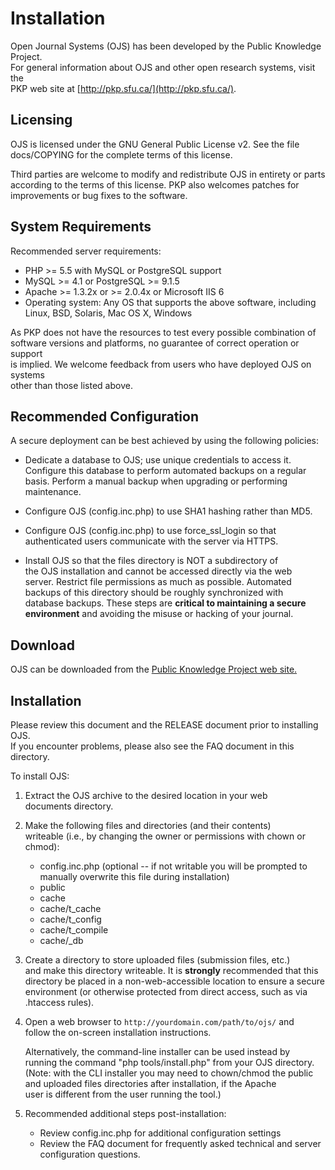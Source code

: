 # Installation

Open Journal Systems \(OJS\) has been developed by the Public Knowledge Project.  
For general information about OJS and other open research systems, visit the  
PKP web site at [http://pkp.sfu.ca/](http://pkp.sfu.ca/).

## Licensing

OJS is licensed under the GNU General Public License v2. See the file  
docs/COPYING for the complete terms of this license.

Third parties are welcome to modify and redistribute OJS in entirety or parts  
according to the terms of this license. PKP also welcomes patches for  
improvements or bug fixes to the software.

## System Requirements

Recommended server requirements:

* PHP &gt;= 5.5 with MySQL or PostgreSQL support
* MySQL &gt;= 4.1 or PostgreSQL &gt;= 9.1.5
* Apache &gt;= 1.3.2x or &gt;= 2.0.4x or Microsoft IIS 6
* Operating system: Any OS that supports the above software, including
  Linux, BSD, Solaris, Mac OS X, Windows

As PKP does not have the resources to test every possible combination of  
software versions and platforms, no guarantee of correct operation or support  
is implied. We welcome feedback from users who have deployed OJS on systems  
other than those listed above.

## Recommended Configuration

A secure deployment can be best achieved by using the following policies:

* Dedicate a database to OJS; use unique credentials to access it.  
  Configure this database to perform automated backups on a regular  
  basis. Perform a manual backup when upgrading or performing  
  maintenance.

* Configure OJS \(config.inc.php\) to use SHA1 hashing rather than MD5.

* Configure OJS \(config.inc.php\) to use force\_ssl\_login so that  
  authenticated users communicate with the server via HTTPS.

* Install OJS so that the files directory is NOT a subdirectory of  
  the OJS installation and cannot be accessed directly via the web  
  server. Restrict file permissions as much as possible. Automated  
  backups of this directory should be roughly synchronized with  
  database backups. These steps are **critical to maintaining a secure   
  environment** and avoiding the misuse or hacking of your journal.

## Download

OJS can be downloaded from the [Public Knowledge Project web site.](http://pkp.sfu.ca)

## Installation

Please review this document and the RELEASE document prior to installing OJS.  
If you encounter problems, please also see the FAQ document in this directory.

To install OJS:

1. Extract the OJS archive to the desired location in your web  
   documents directory.

2. Make the following files and directories \(and their contents\)  
   writeable \(i.e., by changing the owner or permissions with chown or  
   chmod\):

   * config.inc.php \(optional -- if not writable you will be prompted
     to manually overwrite this file during installation\)
   * public
   * cache
   * cache/t\_cache
   * cache/t\_config
   * cache/t\_compile
   * cache/\_db

3. Create a directory to store uploaded files \(submission files, etc.\)  
   and make this directory writeable. It is **strongly** recommended that this  
   directory be placed in a non-web-accessible location to ensure a secure  
   environment \(or otherwise protected from direct access, such as via   
   .htaccess rules\).

4. Open a web browser to ``http://yourdomain.com/path/to/ojs/`` and  
   follow the on-screen installation instructions.

   Alternatively, the command-line installer can be used instead by  
   running the command "php tools/install.php" from your OJS directory.  
   \(Note: with the CLI installer you may need to chown/chmod the public  
   and uploaded files directories after installation, if the Apache  
   user is different from the user running the tool.\)

5. Recommended additional steps post-installation:

   * Review config.inc.php for additional configuration settings
   * Review the FAQ document for frequently asked technical and
     server configuration questions.
